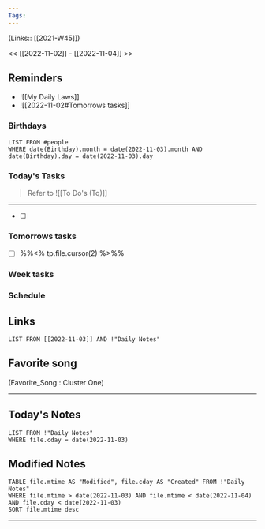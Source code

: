 ```yaml
---
Tags:
---
```

(Links:: [[2021-W45]])

<< [[2022-11-02]] - [[2022-11-04]] >>
## Reminders
- ![[My Daily Laws]]
- ![[2022-11-02#Tomorrows tasks]]
### Birthdays
```dataview
LIST FROM #people 
WHERE date(Birthday).month = date(2022-11-03).month AND date(Birthday).day = date(2022-11-03).day

```
### Today's Tasks
> Refer to ![[To Do's (Tq)]]
---
- [ ] 



### Tomorrows tasks
- [ ] %%<% tp.file.cursor(2) %>%%
### Week tasks
### Schedule

## Links
```dataview
LIST FROM [[2022-11-03]] AND !"Daily Notes"
```
## Favorite song
(Favorite_Song:: Cluster One)
___
## Today's Notes
```dataview
LIST FROM !"Daily Notes"
WHERE file.cday = date(2022-11-03)
```
## Modified Notes
```dataview
TABLE file.mtime AS "Modified", file.cday AS "Created" FROM !"Daily Notes" 
WHERE file.mtime > date(2022-11-03) AND file.mtime < date(2022-11-04) AND file.cday < date(2022-11-03)
SORT file.mtime desc
```
___
